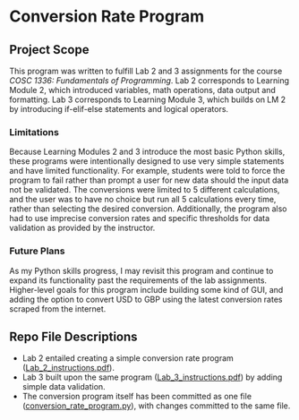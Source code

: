 # Conversion Rate Program

## Project Scope
This program was written to fulfill Lab 2 and 3 assignments for the course *COSC 1336: Fundamentals of Programming*. Lab 2 corresponds to Learning Module 2, which introduced variables, math operations, data output and formatting. Lab 3 corresponds to Learning Module 3, which builds on LM 2 by introducing if-elif-else statements and logical operators. 

### Limitations
Because Learning Modules 2 and 3 introduce the most basic Python skills, these programs were intentionally designed to use very simple statements and have limited functionality. For example, students were told to force the program to fail rather than prompt a user for new data should the input data not be validated. The conversions were limited to 5 different calculations, and the user was to have no choice but run all 5 calculations every time, rather than selecting the desired conversion. Additionally, the program also had to use imprecise conversion rates and specific thresholds for data validation as provided by the instructor.

### Future Plans
As my Python skills progress, I may revisit this program and continue to expand its functionality past the requirements of the lab assignments. Higher-level goals for this program include building some kind of GUI, and adding the option to convert USD to GBP using the latest conversion rates scraped from the internet.

## Repo File Descriptions
- Lab 2 entailed creating a simple conversion rate program ([Lab_2_instructions.pdf](https://github.com/emnharris/COSC-1336/blob/master/conversion_rate_program/Lab_2_instructions.pdf)). 
- Lab 3 built upon the same program ([Lab_3_instructions.pdf](https://github.com/emnharris/COSC-1336/blob/master/conversion_rate_program/Lab_3_instructions.pdf)) by adding simple data validation.
- The conversion program itself has been committed as one file ([conversion_rate_program.py](https://github.com/emnharris/COSC-1336/blob/master/conversion_rate_program/conversion_rate_program.py)), with changes committed to the same file.

